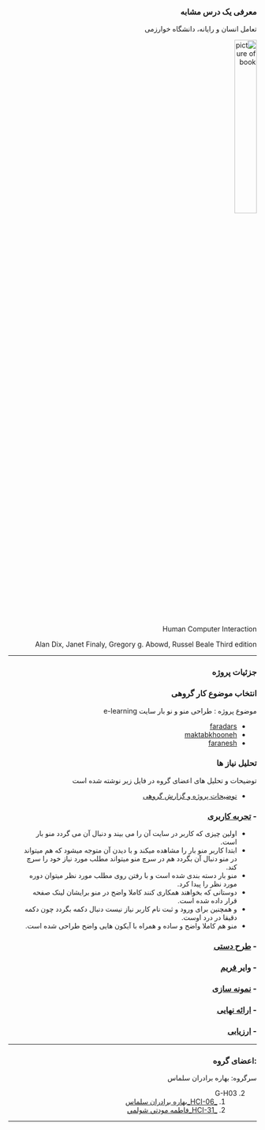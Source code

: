 
<div dir=rtl >
 
### معرفی یک درس مشابه

 تعامل انسان و رایانه، دانشگاه خوارزمی

<a  target="_blank"><img src="https://github.com/BaharbSalmas/PNU_3991_AR/blob/main/hci%20book.png" border="0" alt="picture of book" width=30% /></a>

Human Computer Interaction

Alan Dix, Janet Finaly, Gregory g. Abowd, Russel Beale
Third edition


------------------

### جزئیات پروژه

### انتخاب موضوع کار گروهی
موضوع پروژه : طراحی منو و نو بار سایت e-learning
- [faradars](https://faradars.org/)
- [maktabkhooneh](https://maktabkhooneh.org/) 
- [faranesh](https://faranesh.com/)

### تحلیل نیاز ها 

توضیحات و تحلیل های اعضای گروه در فایل زیر نوشته شده است
 - [ توضیحات پروژه و گزارش گروهی](https://github.com/BaharbSalmas/PNU_3991_AR/blob/main/HumanComputerInteraction/gozaresh%20gorohi.pdf)
 
### - [تجربه کاربری](https://github.com/BaharbSalmas/PNU_3991_AR/blob/main/HumanComputerInteraction/prototype%20.mp4)
+ اولین چیزی که کاربر در سایت آن را می بیند و دنبال آن می گردد منو بار است.
+ ابتدا کاربر منو بار را مشاهده میکند و با دیدن آن متوجه میشود که هم میتواند در منو دنبال آن بگردد هم در سرچ منو میتواند مطلب مورد نیاز خود را سرچ کند.
+ منو بار دسته بندی شده است و با رفتن روی مطلب مورد نظر میتوان دوره مورد نظر را پیدا کرد.
+ دوستانی که بخواهند همکاری کنند کاملا واضح در منو برایشان لینک صفحه قرار داده شده است.
+ و همچنین برای ورود و ثبت نام کاربر نیاز نیست دنبال دکمه بگردد چون دکمه دقیقا در درد اوست.
+ منو هم کاملا واضح و ساده و همراه با آیکون هایی واضح طراحی شده است.

### - [طرح دستی](https://github.com/fatemehmaveddati/PNU_3991_AR/blob/main/HumanComputerInteraction/handdrawnwireframe1-.jpg/jpg.jpg)
### - [وایر فریم](https://github.com/fatemehmaveddati/PNU_3991_AR/tree/main/HumanComputerInteraction/wier%20frame%20menu%20XD.xd)
### - [نمونه سازی](https://github.com/fatemehmaveddati/PNU_3991_AR/tree/main/HumanComputerInteraction/Menu.xd)
### - [ارائه نهایی](https://github.com/fatemehmaveddati/PNU_3991_AR/tree/main/HumanComputerInteraction/Erae%20Koli)
### - [ارزیابی](https://github.com/BaharbSalmas/PNU_3991_AR/blob/main/HumanComputerInteraction/BBS_HumanComputerInteraction_CheckList_AR_3991.pdf)
---------

### :اعضای گروه
 
 سرگروه: بهاره برادران سلماس
 
 2. G-H03
      1. [_HCI-06_بهاره برادران سلماس](https://github.com/AliRazavi-edu/PNU_3991/tree/master/_BSc/HumanComputerInteraction/1322108_01/06_%D8%A8%D9%87%D8%A7%D8%B1%D9%87%20%D8%A8%D8%B1%D8%A7%D8%AF%D8%B1%D8%A7%D9%86%20%D8%B3%D9%84%D9%85%D8%A7%D8%B3)    
    1. [_HCI-31_فاطمه مودتي شولمي](https://github.com/AliRazavi-edu/PNU_3991/tree/master/_BSc/HumanComputerInteraction/1322108_01/31_%D9%81%D8%A7%D8%B7%D9%85%D9%87%20%D9%85%D9%88%D8%AF%D8%AA%D9%8A%20%D8%B4%D9%88%D9%84%D9%85%D9%8A)  
------------------
</div>
